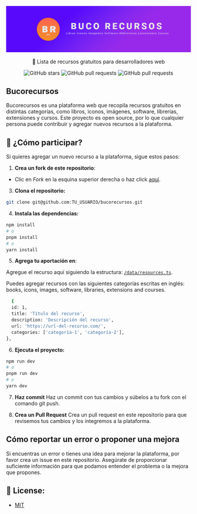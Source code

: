 <a href="https://bucorecursos.vercel.app/">
  <img src="public/banner-bucorecursos.png">
</a>

<div align="center">
	<p>🚀 Lista de recursos gratuitos para desarrolladores web</p>

![GitHub stars](https://img.shields.io/github/stars/OmarCardoze/bucorecursos)
![GitHub pull requests](https://img.shields.io/github/issues-pr/OmarCardoze/bucorecursos)
![GitHub pull requests](https://img.shields.io/github/issues-pr-closed-raw/OmarCardoze/bucorecursos)

</div>

## Bucorecursos

Bucorecursos es una plataforma web que recopila recursos gratuitos en distintas categorías, como libros, iconos, imágenes, software, librerías, extensiones y cursos. Este proyecto es open source, por lo que cualquier persona puede contribuir y agregar nuevos recursos a la plataforma.

## 🚀 ¿Cómo participar?
Si quieres agregar un nuevo recurso a la plataforma, sigue estos pasos:

1. **Crea un fork de este repositorio**:

- Clic en _Fork_ en la esquina superior derecha o haz click [aquí](https://github.com/OmarCardoze/bucorecursos/fork).

3. **Clona el repositorio:**

```bash
git clone git@github.com:TU_USUARIO/bucorecursos.git
```

4. **Instala las dependencias:**

```bash
npm install
# o
pnpm install
# o
yarn install
```

5. **Agrega tu aportación en**:

Agregue el recurso aquí siguiendo la estructura: [`/data/resources.ts`](https://github.com/OmarCardoze/bucorecursos/blob/main/data/resources.ts).

Puedes agregar recursos con las siguientes categorías escritas en inglés: books, icons, images, software, libraries, extensions and courses.

```bash
  {
  id: 1,
  title: 'Título del recurso',
  description: 'Descripción del recurso',
  url: 'https://url-del-recurso.com/',
  categories: ['categoría-1', 'categoría-2'],
},
```

6. **Ejecuta el proyecto:**

```bash
npm run dev
# o
pnpm run dev
# o
yarn dev
```

7. **Haz commit**
Haz un commit con tus cambios y súbelos a tu fork con el comando git push.

8. **Crea un Pull Request**
Crea un pull request en este repositorio para que revisemos tus cambios y los integremos a la plataforma.


## Cómo reportar un error o proponer una mejora

Si encuentras un error o tienes una idea para mejorar la plataforma, por favor crea un issue en este repositorio. Asegúrate de proporcionar suficiente información para que podamos entender el problema o la mejora que propones.

## 🔑 License:

- [MIT](https://github.com/OmarCardoze/bucorecursos/blob/main/LICENSE)



